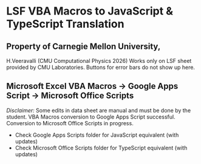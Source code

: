 # LSF VBA Macros to JavaScript & TypeScript Translation

## Property of Carnegie Mellon University, 
H.Veeravalli (CMU Computational Physics 2026)
Works only on LSF sheet provided by CMU Laboratories.
Buttons for error bars do not show up here.
## Microsoft Excel VBA Macros -> Google Apps Script -> Microsoft Office Scripts
*Disclaimer:* Some edits in data sheet are manual and must be done by the student.
VBA Macros conversion to Google Apps Script successful. Conversion to Microsoft Office Scripts in progress.
- Check Google Apps Scripts folder for JavaScript equivalent (with updates)
- Check Microsoft Office Scripts folder for TypeScript equivalent (with updates)